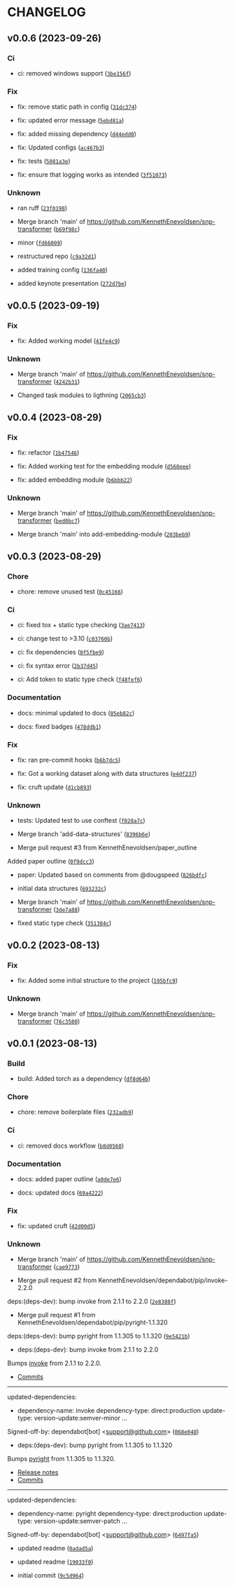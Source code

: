 # CHANGELOG



## v0.0.6 (2023-09-26)

### Ci

* ci: removed windows support ([`3be156f`](https://github.com/KennethEnevoldsen/snp-transformer/commit/3be156f2009aa3794631809af0248b016fc87c5d))

### Fix

* fix: remove static path in config ([`31dc374`](https://github.com/KennethEnevoldsen/snp-transformer/commit/31dc3742e823ebf724f5d398c9fc15ff3883989c))

* fix: updated error message ([`5ebd81a`](https://github.com/KennethEnevoldsen/snp-transformer/commit/5ebd81a8f29afab7cf008e5234bcc306154db11d))

* fix: added missing dependency ([`d44edd0`](https://github.com/KennethEnevoldsen/snp-transformer/commit/d44edd0c1a8ab7e5b5841fbad32720ce5311bfac))

* fix: Updated configs ([`ac467b3`](https://github.com/KennethEnevoldsen/snp-transformer/commit/ac467b3dc7629c217085f9d2df821d8c90ca76d4))

* fix: tests ([`5081a3e`](https://github.com/KennethEnevoldsen/snp-transformer/commit/5081a3e24f9300e143b149668241a0402649a985))

* fix: ensure that logging works as intended ([`3f51073`](https://github.com/KennethEnevoldsen/snp-transformer/commit/3f5107309e12695a334467776f5ebcafa24ce000))

### Unknown

* ran ruff ([`23f0198`](https://github.com/KennethEnevoldsen/snp-transformer/commit/23f01981b3a727db0fdfd11b1f90a96291e55e40))

* Merge branch &#39;main&#39; of https://github.com/KennethEnevoldsen/snp-transformer ([`b69f98c`](https://github.com/KennethEnevoldsen/snp-transformer/commit/b69f98c9daad22fe828b0b79b7cab9c25a56ea15))

* minor ([`fd66009`](https://github.com/KennethEnevoldsen/snp-transformer/commit/fd66009481180afbe3697aa51e29437482fc2238))

* restructured repo ([`c9a32d1`](https://github.com/KennethEnevoldsen/snp-transformer/commit/c9a32d127c47f3b8bb63164c7dca4568aea6f3d9))

* added training config ([`136fa40`](https://github.com/KennethEnevoldsen/snp-transformer/commit/136fa4077d0bd837eb7a3b9bc0378fba41ac2440))

* added keynote presentation ([`272d7be`](https://github.com/KennethEnevoldsen/snp-transformer/commit/272d7be368adbcfdaca92504dfe472cf1207e055))


## v0.0.5 (2023-09-19)

### Fix

* fix: Added working model ([`41fe4c9`](https://github.com/KennethEnevoldsen/snp-transformer/commit/41fe4c91ed43e9256f663a916f9c7f2c2687036a))

### Unknown

* Merge branch &#39;main&#39; of https://github.com/KennethEnevoldsen/snp-transformer ([`4242b31`](https://github.com/KennethEnevoldsen/snp-transformer/commit/4242b317c66383cc9598e4f320acd5e778ac33de))

* Changed task modules to ligthning ([`2065cb3`](https://github.com/KennethEnevoldsen/snp-transformer/commit/2065cb39e3e7474d68bbe3c083eaafa838a44cd0))


## v0.0.4 (2023-08-29)

### Fix

* fix: refactor ([`1b47546`](https://github.com/KennethEnevoldsen/snp-transformer/commit/1b475460d3a4af13311c9c886c3f9eb7bacbed32))

* fix: Added working test for the embedding module ([`d568eee`](https://github.com/KennethEnevoldsen/snp-transformer/commit/d568eee82937701412c3ef83b5578e14b454ff49))

* fix: added embedding module ([`b6bbb22`](https://github.com/KennethEnevoldsen/snp-transformer/commit/b6bbb22d1f7b6bad32067121551bd3b4b5c312b0))

### Unknown

* Merge branch &#39;main&#39; of https://github.com/KennethEnevoldsen/snp-transformer ([`bed0bc7`](https://github.com/KennethEnevoldsen/snp-transformer/commit/bed0bc7813cfc38f02f5ecf6a4bc24c5b7e57a68))

* Merge branch &#39;main&#39; into add-embedding-module ([`203beb9`](https://github.com/KennethEnevoldsen/snp-transformer/commit/203beb9fb9dd41df28db3d46aa9dad8c95ad78b8))


## v0.0.3 (2023-08-29)

### Chore

* chore: remove unused test ([`0c45166`](https://github.com/KennethEnevoldsen/snp-transformer/commit/0c45166608e568ad629ac459ff3af3872047a658))

### Ci

* ci: fixed tox + static type checking ([`3ae7413`](https://github.com/KennethEnevoldsen/snp-transformer/commit/3ae74130ef603c02007b4afaeb7292d586814356))

* ci: change test to &gt;3.10 ([`c03760b`](https://github.com/KennethEnevoldsen/snp-transformer/commit/c03760b3b3708da0f5887c4e47e785d035d99f30))

* ci: fix dependencies ([`0f5fbe9`](https://github.com/KennethEnevoldsen/snp-transformer/commit/0f5fbe9146f055abe79c2119953b4356050257e2))

* ci: fix syntax error ([`2b37d45`](https://github.com/KennethEnevoldsen/snp-transformer/commit/2b37d452b50b58811a17c048b5701ac2fa6306b3))

* ci: Add token to static type check ([`f48fef6`](https://github.com/KennethEnevoldsen/snp-transformer/commit/f48fef694f7a8b566fafd14cb51e2e2c417fbc1d))

### Documentation

* docs: minimal updated to docs ([`05eb82c`](https://github.com/KennethEnevoldsen/snp-transformer/commit/05eb82c609e6c41215292fe55281b9a73c263578))

* docs: fixed badges ([`478ddb1`](https://github.com/KennethEnevoldsen/snp-transformer/commit/478ddb158ee53acaa2725e1d0ee5a40f98a84a19))

### Fix

* fix: ran pre-commit hooks ([`b6b7dc5`](https://github.com/KennethEnevoldsen/snp-transformer/commit/b6b7dc5f8c91af77adba3d1e32ee32a4128f8f3a))

* fix: Got a working dataset along with data structures ([`e4df237`](https://github.com/KennethEnevoldsen/snp-transformer/commit/e4df2374ab017b1d4f76475a13ff770d2576d214))

* fix: cruft update ([`d1cb893`](https://github.com/KennethEnevoldsen/snp-transformer/commit/d1cb8936827867497bac5f5ede66ffe00900b320))

### Unknown

* tests: Updated test to use conftest ([`f028a7c`](https://github.com/KennethEnevoldsen/snp-transformer/commit/f028a7ce3c8b7be4f7b596de5a61e61c3967fa8a))

* Merge branch &#39;add-data-structures&#39; ([`8396b6e`](https://github.com/KennethEnevoldsen/snp-transformer/commit/8396b6ed763474a673f77b27a8f1eece3277f0f6))

* Merge pull request #3 from KennethEnevoldsen/paper_outline

Added paper outline ([`0f9dcc3`](https://github.com/KennethEnevoldsen/snp-transformer/commit/0f9dcc392828c9adb2a783ccf367fc9a616d385b))

* paper: Updated based on comments from @dougspeed ([`826bdfc`](https://github.com/KennethEnevoldsen/snp-transformer/commit/826bdfc1471c43e528d0111393fc9ddfd952f4a8))

* initial data structures ([`693232c`](https://github.com/KennethEnevoldsen/snp-transformer/commit/693232ce731f23d1e168caee3756d4c0cabd876c))

* Merge branch &#39;main&#39; of https://github.com/KennethEnevoldsen/snp-transformer ([`3de7a88`](https://github.com/KennethEnevoldsen/snp-transformer/commit/3de7a8825aaa7fb90caa103e14fa7e1a050ffb2f))

* fixed static type check ([`351384c`](https://github.com/KennethEnevoldsen/snp-transformer/commit/351384c37f3d7134b3dd05cf63408f665fcde281))


## v0.0.2 (2023-08-13)

### Fix

* fix: Added some initial structure to the project ([`195bfc9`](https://github.com/KennethEnevoldsen/snp-transformer/commit/195bfc99b8e27c56f5489fa3588664522fe0ffc1))

### Unknown

* Merge branch &#39;main&#39; of https://github.com/KennethEnevoldsen/snp-transformer ([`76c3580`](https://github.com/KennethEnevoldsen/snp-transformer/commit/76c3580c49b944d0a4d0ae5e036d43a911d8bb2a))


## v0.0.1 (2023-08-13)

### Build

* build: Added torch as a dependency ([`df8d64b`](https://github.com/KennethEnevoldsen/snp-transformer/commit/df8d64bfa8bdd6d49bf130f69920ba026b26bac0))

### Chore

* chore: remove boilerplate files ([`232adb9`](https://github.com/KennethEnevoldsen/snp-transformer/commit/232adb953299b9d3849043891ec38dc117fc283f))

### Ci

* ci: removed docs workflow ([`b8d0560`](https://github.com/KennethEnevoldsen/snp-transformer/commit/b8d0560809e22c33d16575092cc56debcd733aca))

### Documentation

* docs: added paper outline ([`a0de7e6`](https://github.com/KennethEnevoldsen/snp-transformer/commit/a0de7e654db886bfe9a0b4d195adef7beaf52719))

* docs: updated docs ([`69a4222`](https://github.com/KennethEnevoldsen/snp-transformer/commit/69a42220e40db6a87f50f5b6cf9ef8027393a4d3))

### Fix

* fix: updated cruft ([`42d00d5`](https://github.com/KennethEnevoldsen/snp-transformer/commit/42d00d502acb2a76f549d00f50f47d76c20fa3f1))

### Unknown

* Merge branch &#39;main&#39; of https://github.com/KennethEnevoldsen/snp-transformer ([`cae9773`](https://github.com/KennethEnevoldsen/snp-transformer/commit/cae9773f7c55e5f9b1767e930fba7e57b4102c03))

* Merge pull request #2 from KennethEnevoldsen/dependabot/pip/invoke-2.2.0

deps:(deps-dev): bump invoke from 2.1.1 to 2.2.0 ([`2e8388f`](https://github.com/KennethEnevoldsen/snp-transformer/commit/2e8388f15f792b74a0867f2c20baac50d98e9b4e))

* Merge pull request #1 from KennethEnevoldsen/dependabot/pip/pyright-1.1.320

deps:(deps-dev): bump pyright from 1.1.305 to 1.1.320 ([`9e5421b`](https://github.com/KennethEnevoldsen/snp-transformer/commit/9e5421b181adeff52ca7a526dd3a7bb1d24c724b))

* deps:(deps-dev): bump invoke from 2.1.1 to 2.2.0

Bumps [invoke](https://github.com/pyinvoke/invoke) from 2.1.1 to 2.2.0.
- [Commits](https://github.com/pyinvoke/invoke/compare/2.1.1...2.2.0)

---
updated-dependencies:
- dependency-name: invoke
  dependency-type: direct:production
  update-type: version-update:semver-minor
...

Signed-off-by: dependabot[bot] &lt;support@github.com&gt; ([`068e048`](https://github.com/KennethEnevoldsen/snp-transformer/commit/068e048847091decb4255dbd3ba2bfb96cefa4ea))

* deps:(deps-dev): bump pyright from 1.1.305 to 1.1.320

Bumps [pyright](https://github.com/RobertCraigie/pyright-python) from 1.1.305 to 1.1.320.
- [Release notes](https://github.com/RobertCraigie/pyright-python/releases)
- [Commits](https://github.com/RobertCraigie/pyright-python/compare/v1.1.305...v1.1.320)

---
updated-dependencies:
- dependency-name: pyright
  dependency-type: direct:production
  update-type: version-update:semver-patch
...

Signed-off-by: dependabot[bot] &lt;support@github.com&gt; ([`6497fa5`](https://github.com/KennethEnevoldsen/snp-transformer/commit/6497fa5b5c281105e58ec1eac529178c1de465d5))

* updated readme ([`0adad5a`](https://github.com/KennethEnevoldsen/snp-transformer/commit/0adad5a0162d5ea79a3c946023c4feb6aebd8229))

* updated readme ([`19033f0`](https://github.com/KennethEnevoldsen/snp-transformer/commit/19033f0ff8d1ccc317996549a2e3ea67f7f5c3cb))

* initial commit ([`9c5d964`](https://github.com/KennethEnevoldsen/snp-transformer/commit/9c5d964b70a04e05cb035a3479a2441e3691ea02))
